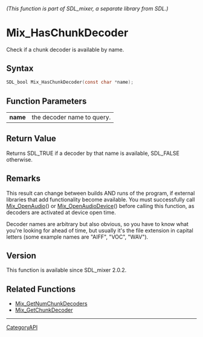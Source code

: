 ###### (This function is part of SDL_mixer, a separate library from SDL.)
# Mix_HasChunkDecoder

Check if a chunk decoder is available by name.

## Syntax

```c
SDL_bool Mix_HasChunkDecoder(const char *name);

```

## Function Parameters

|              |                            |
| ------------ | -------------------------- |
| **name**     | the decoder name to query. |

## Return Value

Returns SDL_TRUE if a decoder by that name is available, SDL_FALSE
otherwise.

## Remarks

This result can change between builds AND runs of the program, if external
libraries that add functionality become available. You must successfully
call [Mix_OpenAudio](Mix_OpenAudio)() or
[Mix_OpenAudioDevice](Mix_OpenAudioDevice)() before calling this function,
as decoders are activated at device open time.

Decoder names are arbitrary but also obvious, so you have to know what
you're looking for ahead of time, but usually it's the file extension in
capital letters (some example names are "AIFF", "VOC", "WAV").

## Version

This function is available since SDL_mixer 2.0.2.

## Related Functions

* [Mix_GetNumChunkDecoders](Mix_GetNumChunkDecoders)
* [Mix_GetChunkDecoder](Mix_GetChunkDecoder)

----
[CategoryAPI](CategoryAPI)

